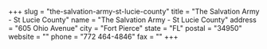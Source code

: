 +++
slug = "the-salvation-army-st-lucie-county"
title = "The Salvation Army - St Lucie County"
name = "The Salvation Army - St Lucie County"
address = "605 Ohio Avenue"
city = "Fort Pierce"
state = "FL"
postal = "34950"
website = ""
phone = "772 464-4846"
fax = ""
+++
